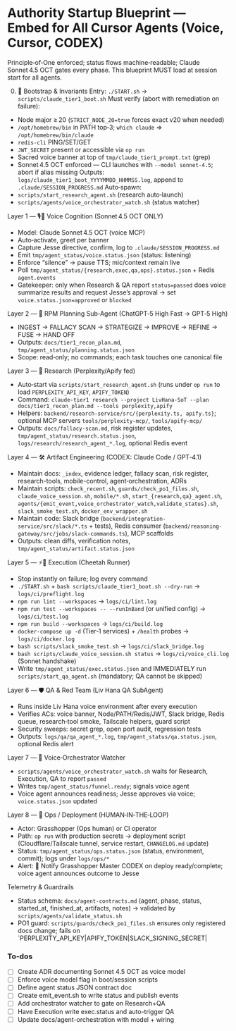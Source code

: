 <!-- dd6315fd-e9db-4281-bc27-6509e33c3a8d fec8422b-8765-4057-83e2-e3f2832c3e2c -->
# Authority Startup Blueprint — Embed for All Cursor Agents (Voice, Cursor, CODEX)

Principle‑of‑One enforced; status flows machine‑readable; Claude Sonnet 4.5 OCT gates every phase. This blueprint MUST load at session start for all agents.

0. 🧩 Bootstrap & Invariants
Entry: `./START.sh` → `scripts/claude_tier1_boot.sh`
Must verify (abort with remediation on failure):
- Node major ≥ 20 (`STRICT_NODE_20=true` forces exact v20 when needed)
- `/opt/homebrew/bin` in PATH top‑3; `which claude` ⇒ `/opt/homebrew/bin/claude`
- `redis-cli` PING/SET/GET
- `JWT_SECRET` present or accessible via `op run`
- Sacred voice banner at top of `tmp/claude_tier1_prompt.txt` (grep)
- Sonnet 4.5 OCT enforced — CLI launches with `--model sonnet-4.5`; abort if alias missing
Outputs: `logs/claude_tier1_boot_YYYYMMDD_HHMMSS.log`, append to `.claude/SESSION_PROGRESS.md`
Auto‑spawn:
- `scripts/start_research_agent.sh` (research auto‑launch)
- `scripts/agents/voice_orchestrator_watch.sh` (status watcher)

Layer 1 — 🎙️🦄 Voice Cognition (Sonnet 4.5 OCT ONLY)
- Model: Claude Sonnet 4.5 OCT (voice MCP)
- Auto‑activate, greet per banner
- Capture Jesse directive, confirm, log to `.claude/SESSION_PROGRESS.md`
- Emit `tmp/agent_status/voice.status.json` (status: listening)
- Enforce “silence” → pause TTS; mic/context remain live
- Poll `tmp/agent_status/{research,exec,qa,ops}.status.json` + Redis `agent.events`
- Gatekeeper: only when Research & QA report `status=passed` does voice summarize results and request Jesse’s approval → set `voice.status.json=approved` or `blocked`

Layer 2 — 🧠 RPM Planning Sub‑Agent (ChatGPT‑5 High Fast → GPT‑5 High)
- INGEST → FALLACY SCAN → STRATEGIZE → IMPROVE → REFINE → FUSE → HAND OFF
- Outputs: `docs/tier1_recon_plan.md`, `tmp/agent_status/planning.status.json`
- Scope: read‑only; no commands; each task touches one canonical file

Layer 3 — 🔬 Research (Perplexity/Apify fed)
- Auto‑start via `scripts/start_research_agent.sh` (runs under `op run` to load `PERPLEXITY_API_KEY`, `APIFY_TOKEN`)
- Command: `claude-tier1 research --project LivHana-SoT --plan docs/tier1_recon_plan.md --tools perplexity,apify`
- Helpers: `backend/research-service/src/{perplexity.ts, apify.ts}`; optional MCP servers `tools/perplexity-mcp/`, `tools/apify-mcp/`
- Outputs: `docs/fallacy-scan.md`, risk register updates, `tmp/agent_status/research.status.json`, `logs/research/research_agent_*.log`, optional Redis event

Layer 4 — 🛠️ Artifact Engineering (CODEX: Claude Code / GPT‑4.1)
- Maintain docs: `_index`, evidence ledger, fallacy scan, risk register, research-tools, mobile-control, agent‑orchestration, ADRs
- Maintain scripts: `check_recent.sh`, `guards/check_po1_files.sh`, `claude_voice_session.sh`, `mobile/*.sh`, `start_{research,qa}_agent.sh`, `agents/{emit_event,voice_orchestrator_watch,validate_status}.sh`, `slack_smoke_test.sh`, `docker_env_wrapper.sh`
- Maintain code: Slack bridge (`backend/integration-service/src/slack/*.ts` + tests), Redis consumer (`backend/reasoning-gateway/src/jobs/slack-commands.ts`), MCP scaffolds
- Outputs: clean diffs, verification notes, `tmp/agent_status/artifact.status.json`

Layer 5 — ⚡🐆 Execution (Cheetah Runner)
- Stop instantly on failure; log every command
- `./START.sh` + `bash scripts/claude_tier1_boot.sh --dry-run` → `logs/ci/preflight.log`
- `npm run lint --workspaces` → `logs/ci/lint.log`
- `npm run test --workspaces -- --runInBand` (or unified config) → `logs/ci/test.log`
- `npm run build --workspaces` → `logs/ci/build.log`
- `docker-compose up -d` (Tier‑1 services) + `/health` probes → `logs/ci/docker.log`
- `bash scripts/slack_smoke_test.sh` → `logs/ci/slack_bridge.log`
- `bash scripts/claude_voice_session.sh status` → `logs/ci/voice_cli.log` (Sonnet handshake)
- Write `tmp/agent_status/exec.status.json` and IMMEDIATELY run `scripts/start_qa_agent.sh` (mandatory; QA cannot be skipped)

Layer 6 — 🛡️ QA & Red Team (Liv Hana QA SubAgent)
- Runs inside Liv Hana voice environment after every execution
- Verifies ACs: voice banner, Node/PATH/Redis/JWT, Slack bridge, Redis queue, research‑tool smoke, Tailscale helpers, guard script
- Security sweeps: secret grep, open port audit, regression tests
- Outputs: `logs/qa/qa_agent_*.log`, `tmp/agent_status/qa.status.json`, optional Redis alert

Layer 7 — 🔁 Voice‑Orchestrator Watcher
- `scripts/agents/voice_orchestrator_watch.sh` waits for Research, Execution, QA to report `passed`
- Writes `tmp/agent_status/funnel.ready`; signals voice agent
- Voice agent announces readiness; Jesse approves via voice; `voice.status.json` updated

Layer 8 — 🚀 Ops / Deployment (HUMAN‑IN‑THE‑LOOP)
- Actor: Grasshopper (Ops human) or CI operator
- Path: `op run` with production secrets → deployment script (Cloudflare/Tailscale tunnel, service restart, `CHANGELOG.md` update)
- Status: `tmp/agent_status/ops.status.json` (status, environment, commit); logs under `logs/ops/*`
- Alert: 🔔 Notify Grasshopper Master CODEX on deploy ready/complete; voice agent announces outcome to Jesse

Telemetry & Guardrails
- Status schema: `docs/agent-contracts.md` (agent, phase, status, started_at, finished_at, artifacts, notes) → validated by `scripts/agents/validate_status.sh`
- PO1 guard: `scripts/guards/check_po1_files.sh` ensures only registered docs change; fails on `PERPLEXITY_API_KEY|APIFY_TOKEN|SLACK_SIGNING_SECRET|

### To-dos

- [ ] Create ADR documenting Sonnet 4.5 OCT as voice model
- [ ] Enforce voice model flag in boot/session scripts
- [ ] Define agent status JSON contract doc
- [ ] Create emit_event.sh to write status and publish events
- [ ] Add orchestrator watcher to gate on Research+QA
- [ ] Have Execution write exec.status and auto-trigger QA
- [ ] Update docs/agent-orchestration with model + wiring